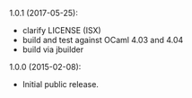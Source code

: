 1.0.1 (2017-05-25):
* clarify LICENSE (ISX)
* build and test against OCaml 4.03 and 4.04
* build via jbuilder

1.0.0 (2015-02-08):
* Initial public release.

